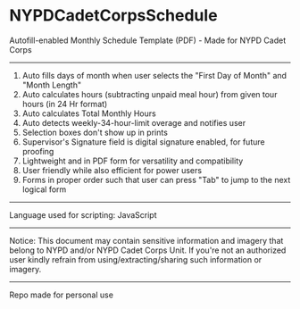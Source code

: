# NYPDCadetCorpsSchedule
Autofill-enabled Monthly Schedule Template (PDF) - Made for NYPD Cadet Corps
___
1. Auto fills days of month when user selects the "First Day of Month" and "Month Length"
2. Auto calculates hours (subtracting unpaid meal hour) from given tour hours (in 24 Hr format)
3. Auto calculates Total Monthly Hours
4. Auto detects weekly-34-hour-limit overage and notifies user
5. Selection boxes don't show up in prints
6. Supervisor's Signature field is digital signature enabled, for future proofing
8. Lightweight and in PDF form for versatility and compatibility
9. User friendly while also efficient for power users
10. Forms in proper order such that user can press "Tab" to jump to the next logical form

___

Language used for scripting: JavaScript

___

Notice: This document may contain sensitive information and imagery that belong to NYPD and/or NYPD Cadet Corps Unit. If you're not an authorized user kindly refrain from using/extracting/sharing such information or imagery.

___

Repo made for personal use

